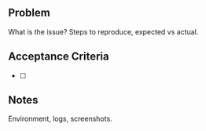 ## Problem

What is the issue? Steps to reproduce, expected vs actual.

## Acceptance Criteria
- [ ]

## Notes
Environment, logs, screenshots.


